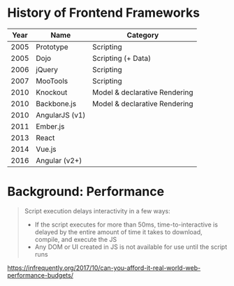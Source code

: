 # History of Frontend Frameworks

| Year | Name               | Category                      |
|------|--------------------|-------------------------------|
| 2005 | Prototype          | Scripting                     |
| 2005 | Dojo               | Scripting (+ Data)            |
| 2006 | jQuery             | Scripting                     |
| 2007 | MooTools           | Scripting                     |
| 2010 | Knockout           | Model & declarative Rendering |
| 2010 | Backbone.js        | Model & declarative Rendering |
| 2010 | AngularJS (v1)     | 
| 2011 | Ember.js           |
| 2013 | React              |
| 2014 | Vue.js             |
| 2016 | Angular (v2+)      |

# Background: Performance

> Script execution delays interactivity in a few ways:
> 
> * If the script executes for more than 50ms, time-to-interactive is delayed by the entire amount of time it takes to download, compile, and execute the JS
> * Any DOM or UI created in JS is not available for use until the script runs

https://infrequently.org/2017/10/can-you-afford-it-real-world-web-performance-budgets/